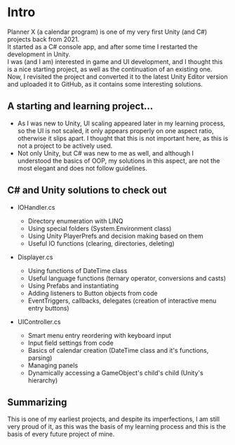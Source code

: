 # Intro

Planner X (a calendar program) is one of my very first Unity (and C#) projects back from 2021.<br/>
It started as a C# console app, and after some time I restarted the development in Unity.<br />
I was (and I am) interested in game and UI development, and I thought this is a nice starting project, as well as the continuation of an existing one.<br />
Now, I revisited the project and converted it to the latest Unity Editor version and uploaded it to GitHub, as it contains some interesting solutions.

## A starting and learning project...

- As I was new to Unity, UI scaling appeared later in my learning process, so the UI is not scaled, it only appears properly on one aspect ratio, otherwise it slips apart. I thought that this is not important here, as this is not a project to be actively used.
- Not only Unity, but C# was new to me as well, and although I understood the basics of OOP, my solutions in this aspect, are not the most elegant and does not follow guidelines.

## C# and Unity solutions to check out

- IOHandler.cs
  - Directory enumeration with LINQ
  - Using special folders (System.Environment class)
  - Using Unity PlayerPrefs and decision making based on them
  - Useful IO functions (clearing, directories, deleting)
 
- Displayer.cs
  - Using functions of DateTime class
  - Useful language functions (ternary operator, conversions and casts)
  - Using Prefabs and instantiating
  - Adding listeners to Button objects from code
  - EventTriggers, callbacks, delegates (creation of interactive menu entry buttons)

- UIController.cs
  - Smart menu entry reordering with keyboard input
  - Input field settings from code
  - Basics of calendar creation (DateTime class and it's functions, parsing)
  - Managing panels
  - Dynamically accessing a GameObject's child's child (Unity's hierarchy)
 
## Summarizing

This is one of my earliest projects, and despite its imperfections, I am still very proud of it, as this was the basis of my learning process and this is the basis of every future project of mine.
